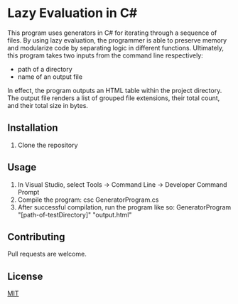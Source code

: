 # Lazy Evaluation in C#  

This program uses generators in C# for iterating through a sequence of files. By using lazy evaluation, the programmer is able to preserve memory and modularize code by separating logic in different functions. Ultimately, this program takes two inputs from the command line respectively: 

* path of a directory 
* name of an output file 

In effect, the program outputs an HTML table within the project directory. The output file renders a list of grouped file extensions, their total count, and their total size in bytes.  


## Installation

1. Clone the repository 
 


## Usage
1. In Visual Studio, select Tools -> Command Line -> Developer Command Prompt
2. Compile the program: csc GeneratorProgram.cs
3. After successful compilation, run the program like so: GeneratorProgram "[path-of-testDirectory]" "output.html" 

## Contributing
Pull requests are welcome. 

## License
[MIT](https://choosealicense.com/licenses/mit/)

